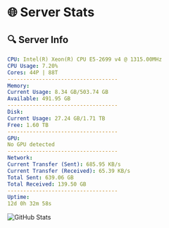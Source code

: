 # 🌐 Server Stats
## 🔍 Server Info
```yaml
CPU: Intel(R) Xeon(R) CPU E5-2699 v4 @ 1315.00MHz
CPU Usage: 7.20%
Cores: 44P | 88T
-----------------------------------
Memory:
Current Usage: 8.34 GB/503.74 GB
Available: 491.95 GB
-----------------------------------
Disk:
Current Usage: 27.24 GB/1.71 TB
Free: 1.60 TB
-----------------------------------
GPU:
No GPU detected
-----------------------------------
Network:
Current Transfer (Sent): 685.95 KB/s
Current Transfer (Received): 65.39 KB/s
Total Sent: 639.06 GB
Total Received: 139.50 GB
-----------------------------------
Uptime:
12d 0h 32m 58s
```
![GitHub Stats](https://img.shields.io/badge/Updated-2025-05-01_17:41:46-blue)